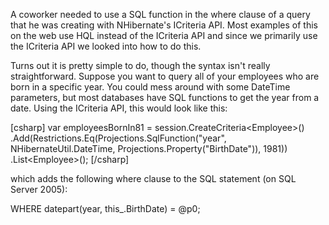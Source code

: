 A coworker needed to use a SQL function in the where clause of a query that he was creating with NHibernate's ICriteria API.  Most examples of this on the web use HQL instead of the ICriteria API and since we primarily use the ICriteria API we looked into how to do this.

Turns out it is pretty simple to do, though the syntax isn't really straightforward.  Suppose you want to query all of your employees who are born in a specific year.  You could mess around with some DateTime parameters, but most databases have SQL functions to get the year from a date.  Using the ICriteria API, this would look like this:

<div>
[csharp]
            var employeesBornIn81 = session.CreateCriteria&lt;Employee&gt;()
                .Add(Restrictions.Eq(Projections.SqlFunction(&quot;year&quot;, NHibernateUtil.DateTime, Projections.Property(&quot;BirthDate&quot;)), 1981))
                .List&lt;Employee&gt;();
[/csharp]
</div>

which adds the following where clause to the SQL statement (on SQL Server 2005):

WHERE datepart(year, this_.BirthDate) = @p0;